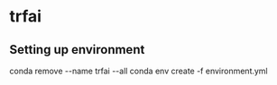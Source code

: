 # trfai

## Setting up environment
conda remove --name trfai --all
conda env create -f environment.yml

